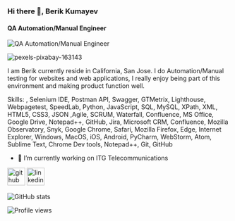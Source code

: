 ### Hi there 👋, Berik Kumayev
#### QA Automation/Manual Engineer 
![QA Automation/Manual Engineer ](www.linkedin.com/in/berik-kumayev)

![pexels-pixabay-163143](https://user-images.githubusercontent.com/111834539/188844185-b47425e7-2be4-47df-a164-649944da8b38.jpg)


I am Berik currently reside in California, San Jose. I do Automation/Manual testing for websites and web applications, I really enjoy being part of this environment and making product function well.

Skills: , Selenium IDE, Postman API, Swagger, GTMetrix, Lighthouse, Webpagetest, SpeedLab, Python, JavaScript, SQL, MySQL, XPath, XML, HTML5, CSS3, JSON ,Agile, SCRUM, Waterfall, Confluence, MS Office, Google Drive, Notepad++, GitHub, Jira, Microsoft CRM, Confluence, Mozilla Observatory, Snyk, Google Chrome, Safari, Mozilla Firefox, Edge, Internet Explorer, Windows, MacOS, iOS, Android, PyCharm, WebStorm, Atom, Sublime Text, Chrome Dev tools, Notepad++, Git, GitHub

- 🔭 I’m currently working on ITG Telecommunications 


[<img src='https://cdn.jsdelivr.net/npm/simple-icons@3.0.1/icons/github.svg' alt='github' height='40'>](https://github.com/berik-k)  [<img src='https://cdn.jsdelivr.net/npm/simple-icons@3.0.1/icons/linkedin.svg' alt='linkedin' height='40'>](https://www.linkedin.com/in/www.linkedin.com/in/berik-kumayev/)  

![GitHub stats](https://github-readme-stats.vercel.app/api?username=berik-k&show_icons=true)  

![Profile views](https://gpvc.arturio.dev/berik-k)  

